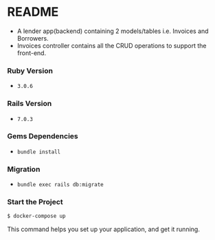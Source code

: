 # README

- A lender app(backend) containing 2 models/tables i.e. Invoices and Borrowers.
- Invoices controller contains all the CRUD operations to support the front-end.

### Ruby Version

- `3.0.6`

### Rails Version

- `7.0.3`

### Gems Dependencies

- `bundle install`

### Migration

- `bundle exec rails db:migrate`

### Start the Project

 ``` bash
$ docker-compose up
```

This command helps you set up your application, and get it running.
